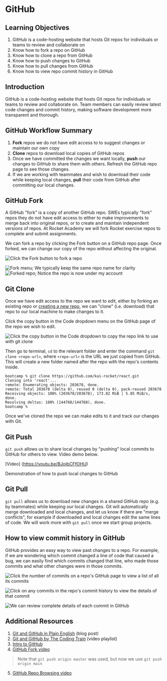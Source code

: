 # GitHub

## Learning Objectives

1. GitHub is a code-hosting website that hosts Git repos for individuals or teams to review and collaborate on
2. Know how to fork a repo on GitHub
3. Know how to clone a repo from GitHub
4. Know how to push changes to GitHub
5. Know how to pull changes from GitHub
6. Know how to view repo commit history in GitHub

## Introduction

GitHub is a code-hosting website that hosts Git repos for individuals or teams to review and collaborate on. Team members can easily review latest code changes and commit history, making software development more transparent and thorough.

## GitHub Workflow Summary

1. **Fork** repos we do not have edit access to to suggest changes or maintain our own copy
2. **Clone** repos to download local copies of GitHub repos
3. Once we have committed the changes we want locally, **push** our changes to GitHub to share them with others. Refresh the GitHub repo page to see those changes.
4. If we are working with teammates and wish to download their code while keeping local changes, **pull** their code from GitHub after committing our local changes.

## GitHub Fork

A GitHub "fork" is a copy of another GitHub repo. SWEs typically "fork" repos they do not have edit access to either to make improvements to merge back into original repos, or to create and maintain independent versions of repos. At Rocket Academy we will fork Rocket exercise repos to complete and submit assignments.

We can fork a repo by clicking the Fork button on a GitHub repo page. Once forked, we can change our copy of the repo without affecting the original.

![Click the Fork button to fork a repo](<./_assets/0.3 - GitHub - 1) Fork.png>)

![Fork menu; We typically keep the same repo name for clarity](<./_assets/0.3 - GitHub - Fork - 2) Fork menu.png>) ![Forked repo; Notice the repo is now under my account](<./_assets/0.3 - GitHub - Fork - 3) Forked repo.png>)

## Git Clone

Once we have edit access to the repo we want to edit, either by forking an existing repo or [creating a new repo](https://docs.github.com/en/get-started/quickstart/create-a-repo), we can "clone" (i.e. download) that repo to our local machine to make changes to it.

Click the copy button in the Code dropdown menu on the GitHub page of the repo we wish to edit.

![Click the copy button in the Code dropdown to copy the repo link to use with git clone](<./_assets/0.3 - GitHub - Clone.png>)

Then go to terminal, `cd` to the relevant folder and enter the command `git clone <repo-url>`, where `<repo-url>` is the URL we just copied from GitHub. This will create a new folder named after the repo with the repo's contents inside.

```
bootcamp % git clone https://github.com/kai-rocket/react.git
Cloning into 'react'...
remote: Enumerating objects: 203678, done.
remote: Total 203678 (delta 0), reused 0 (delta 0), pack-reused 203678
Receiving objects: 100% (203678/203678), 173.82 MiB | 5.85 MiB/s, done.
Resolving deltas: 100% (144768/144768), done.
bootcamp %
```

Once we've cloned the repo we can make edits to it and track our changes with Git.

## Git Push

`git push` allows us to share local changes by "pushing" local commits to GitHub for others to view. Video demo below.

[Video] (https://youtu.be/BJojbCFfOHU)

Demonstration of how to push local changes to GitHub

## Git Pull

`git pull` allows us to download new changes in a shared GitHub repo (e.g. by teammates) while keeping our local changes. Git will automatically merge downloaded and local changes, and let us know if there are "merge conflicts", for example if downloaded and local changes edit the same lines of code. We will work more with `git pull` once we start group projects.

## How to view commit history in GitHub

GitHub provides an easy way to view past changes to a repo. For example, if we are wondering which commit changed a line of code that caused a bug, we can easily find which commits changed that line, who made those commits and what other changes were in those commits.

![Click the number of commits on a repo's GitHub page to view a list of all its commits](<./_assets/0.3 - GitHub - 1) View Commits.png>)

![Click on any commits in the repo's commit history to view the details of that commit](<./_assets/0.3 - GitHub - 2) Commit List.png>)

![We can review complete details of each commit in GitHub](<./_assets/0.3 - GitHub - 3) Commit Contents.png>)

## Additional Resources

1. [Git and GitHub in Plain English](https://blog.red-badger.com/2016/11/29/gitgithub-in-plain-english) (blog post)
2. [Git and GitHub by The Coding Train](https://youtube.com/playlist?list=PLRqwX-V7Uu6ZF9C0YMKuns9sLDzK6zoiV) (video playlist)
3. [Intro to GitHub](https://www.youtube.com/watch?v=dn7r4333c4g)
4. [GitHub Fork video](https://youtu.be/uMNcnLWTmZU) 
> Note that `git push origin master` was used, but now we use `git push origin main`
5. [GitHub Repo Browsing video](https://youtu.be/a-flBCpOmBU)

